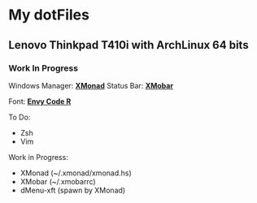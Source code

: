 My dotFiles
===========

Lenovo Thinkpad T410i with ArchLinux 64 bits
--------------------------------------------

### Work In Progress

Windows Manager: [__XMonad__](http://xmonad.org/)
Status Bar: [__XMobar__](http://projects.haskell.org/xmobar/)

Font: [__Envy Code R__](http://damieng.com/blog/2008/05/26/envy-code-r-preview-7-coding-font-released)

To Do:
* Zsh
* Vim

Work in Progress:
* XMonad (~/.xmonad/xmonad.hs)
* XMobar (~/.xmobarrc)
* dMenu-xft (spawn by XMonad)
